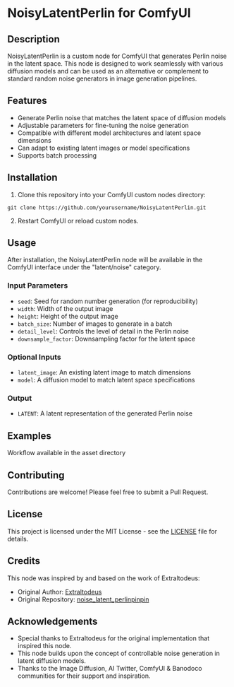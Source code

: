 # NoisyLatentPerlin for ComfyUI

## Description

NoisyLatentPerlin is a custom node for ComfyUI that generates Perlin noise in the latent space. This node is designed to work seamlessly with various diffusion models and can be used as an alternative or complement to standard random noise generators in image generation pipelines.

## Features

- Generate Perlin noise that matches the latent space of diffusion models
- Adjustable parameters for fine-tuning the noise generation
- Compatible with different model architectures and latent space dimensions
- Can adapt to existing latent images or model specifications
- Supports batch processing

## Installation

1. Clone this repository into your ComfyUI custom nodes directory:

```git clone https://github.com/yourusername/NoisyLatentPerlin.git```

2. Restart ComfyUI or reload custom nodes.

## Usage

After installation, the NoisyLatentPerlin node will be available in the ComfyUI interface under the "latent/noise" category.

### Input Parameters

- `seed`: Seed for random number generation (for reproducibility)
- `width`: Width of the output image
- `height`: Height of the output image
- `batch_size`: Number of images to generate in a batch
- `detail_level`: Controls the level of detail in the Perlin noise
- `downsample_factor`: Downsampling factor for the latent space

### Optional Inputs

- `latent_image`: An existing latent image to match dimensions
- `model`: A diffusion model to match latent space specifications

### Output

- `LATENT`: A latent representation of the generated Perlin noise

## Examples

Workflow available in the asset directory

## Contributing

Contributions are welcome! Please feel free to submit a Pull Request.

## License

This project is licensed under the MIT License - see the [LICENSE](LICENSE) file for details.

## Credits

This node was inspired by and based on the work of Extraltodeus:
- Original Author: [Extraltodeus](https://github.com/Extraltodeus)
- Original Repository: [noise_latent_perlinpinpin](https://github.com/Extraltodeus/noise_latent_perlinpinpin)

## Acknowledgements

- Special thanks to Extraltodeus for the original implementation that inspired this node.
- This node builds upon the concept of controllable noise generation in latent diffusion models.
- Thanks to the Image Diffusion, AI Twitter, ComfyUI & Banodoco communities for their support and inspiration.
